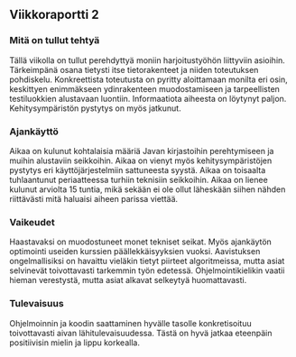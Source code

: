 ## Viikkoraportti 2

### Mitä on tullut tehtyä

Tällä viikolla on tullut perehdyttyä moniin harjoitustyöhön liittyviin asioihin. Tärkeimpänä osana tietysti itse tietorakenteet ja niiden toteutuksen pohdiskelu. Konkreettista toteutusta on pyritty aloittamaan monilta eri osin, keskittyen enimmäkseen ydinrakenteen muodostamiseen ja tarpeellisten testiluokkien alustavaan luontiin. Informaatiota aiheesta on löytynyt paljon. Kehitysympäristön pystytys on myös jatkunut. 

### Ajankäyttö

Aikaa on kulunut kohtalaisia määriä Javan kirjastoihin perehtymiseen ja muihin alustaviin seikkoihin. Aikaa on vienyt myös kehitysympäristöjen pystytys eri käyttöjärjestelmiin sattuneesta syystä. Aikaa on toisaalta tuhlaantunut periaatteessa turhiin teknisiin seikkoihin. Aikaa on lienee kulunut arviolta 15 tuntia, mikä sekään ei ole ollut läheskään siihen nähden riittävästi mitä haluaisi aiheen parissa viettää.

### Vaikeudet

Haastavaksi on muodostuneet monet tekniset seikat. Myös ajankäytön optimointi useiden kurssien päällekkäisyyksien vuoksi. Aavistuksen ongelmallisiksi on havaittu vieläkin tietyt piirteet algoritmeissa, mutta asiat selvinevät toivottavasti tarkemmin työn edetessä. Ohjelmointikielikin vaatii hieman verestystä, mutta asiat alkavat selkeytyä huomattavasti.

### Tulevaisuus

Ohjelmoinnin ja koodin saattaminen hyvälle tasolle konkretisoituu toivottavasti aivan lähitulevaisuudessa. Tästä on hyvä jatkaa eteenpäin positiivisin mielin ja lippu korkealla.